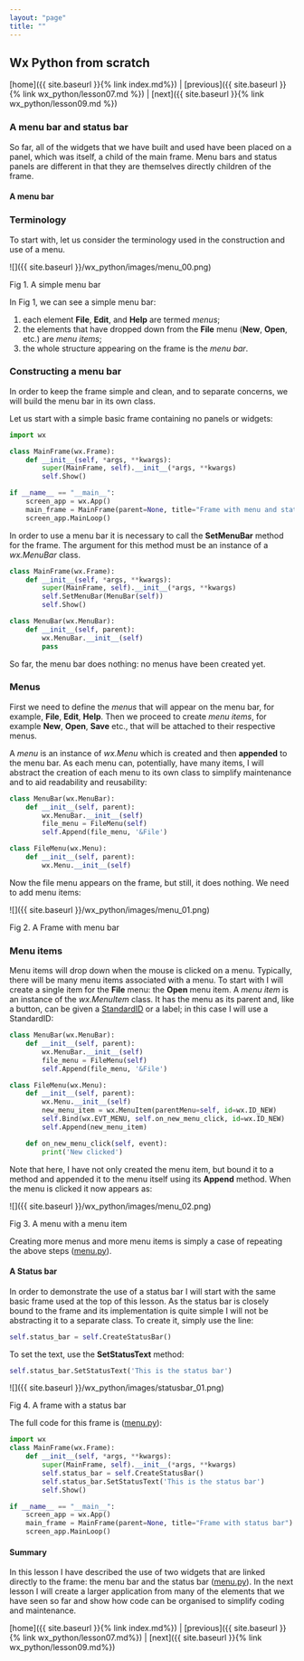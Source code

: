 ```yaml
---
layout: "page"
title: ""
---
```

## Wx Python from scratch

[home]({{ site.baseurl }}{% link index.md%}) \|  [previous]({{ site.baseurl }}{% link wx_python/lesson07.md %}) \|  [next]({{ site.baseurl }}{% link wx_python/lesson09.md %})

### A menu bar and status bar

So far, all of the widgets that we have built and used have been placed
on a panel, which was itself, a child of the main frame. Menu bars and
status panels are different in that they are themselves directly
children of the frame.

#### A menu bar

### Terminology

To start with, let us consider the terminology used in the construction
and use of a menu.

![]({{ site.baseurl }}/wx_python/images/menu_00.png)

Fig 1. A simple menu bar

In Fig 1, we can see a simple menu bar:

1.  each element **File**, **Edit**, and **Help** are termed *menus*;
2.  the elements that have dropped down from the **File** menu (**New**,
    **Open**, etc.) are *menu items*;
3.  the whole structure appearing on the frame is the *menu bar*.

### Constructing a menu bar

In order to keep the frame simple and clean, and to separate concerns,
we will build the menu bar in its own class.

Let us start with a simple basic frame containing no panels or widgets:

``` python
import wx

class MainFrame(wx.Frame):
    def __init__(self, *args, **kwargs):
        super(MainFrame, self).__init__(*args, **kwargs)
        self.Show()

if __name__ == "__main__":
    screen_app = wx.App()
    main_frame = MainFrame(parent=None, title="Frame with menu and status panel")
    screen_app.MainLoop()
```

In order to use a menu bar it is necessary to call the **SetMenuBar**
method for the frame. The argument for this method must be an instance
of a *wx.MenuBar* class.

``` python
class MainFrame(wx.Frame):
    def __init__(self, *args, **kwargs):
        super(MainFrame, self).__init__(*args, **kwargs)
        self.SetMenuBar(MenuBar(self))
        self.Show()

class MenuBar(wx.MenuBar):
    def __init__(self, parent):
        wx.MenuBar.__init__(self)
        pass
```

So far, the menu bar does nothing: no menus have been created yet.

### Menus

First we need to define the *menus* that will appear on the menu bar,
for example, **File**, **Edit**, **Help**. Then we proceed to create
*menu items*, for example **New**, **Open**, **Save** etc., that will be
attached to their respective menus.

A *menu* is an instance of *wx.Menu* which is created and then
**appended** to the menu bar. As each menu can, potentially, have many
items, I will abstract the creation of each menu to its own class to
simplify maintenance and to aid readability and reusability:

``` python
class MenuBar(wx.MenuBar):
    def __init__(self, parent):
        wx.MenuBar.__init__(self)
        file_menu = FileMenu(self)
        self.Append(file_menu, '&File')

class FileMenu(wx.Menu):
    def __init__(self, parent):
        wx.Menu.__init__(self)
```

Now the file menu appears on the frame, but still, it does nothing. We
need to add menu items:

![]({{ site.baseurl }}/wx_python/images/menu_01.png)

Fig 2. A Frame with menu bar

### Menu items

Menu items will drop down when the mouse is clicked on a menu.
Typically, there will be many menu items associated with a menu. To
start with I will create a single item for the **File** menu: the
**Open** menu item. A *menu item* is an instance of the *wx.MenuItem*
class. It has the menu as its parent and, like a button, can be given a
[StandardID](https://wxpython.org/Phoenix/docs/html/wx.StandardID.enumeration.html)
or a label; in this case I will use a StandardID:

``` python
class MenuBar(wx.MenuBar):
    def __init__(self, parent):
        wx.MenuBar.__init__(self)
        file_menu = FileMenu(self)
        self.Append(file_menu, '&File')

class FileMenu(wx.Menu):
    def __init__(self, parent):
        wx.Menu.__init__(self)
        new_menu_item = wx.MenuItem(parentMenu=self, id=wx.ID_NEW)
        self.Bind(wx.EVT_MENU, self.on_new_menu_click, id=wx.ID_NEW)
        self.Append(new_menu_item)

    def on_new_menu_click(self, event):
        print('New clicked')
```

Note that here, I have not only created the menu item, but bound it to a
method and appended it to the menu itself using its **Append** method.
When the menu is clicked it now appears as:

![]({{ site.baseurl }}/wx_python/images/menu_02.png)

Fig 3. A menu with a menu item

Creating more menus and more menu items is simply a case of repeating
the above steps ([menu.py](snippets/menu.py)).

#### A Status bar

In order to demonstrate the use of a status bar I will start with the
same basic frame used at the top of this lesson. As the status bar is
closely bound to the frame and its implementation is quite simple I will
not be abstracting it to a separate class. To create it, simply use the
line:

``` python
self.status_bar = self.CreateStatusBar()
```

To set the text, use the **SetStatusText** method:

``` python
self.status_bar.SetStatusText('This is the status bar')
```

![]({{ site.baseurl }}/wx_python/images/statusbar_01.png)

Fig 4. A frame with a status bar

The full code for this frame is ([menu.py](snippets/menu.py)):

``` python
import wx
class MainFrame(wx.Frame):
    def __init__(self, *args, **kwargs):
        super(MainFrame, self).__init__(*args, **kwargs)
        self.status_bar = self.CreateStatusBar()
        self.status_bar.SetStatusText('This is the status bar')
        self.Show()

if __name__ == "__main__":
    screen_app = wx.App()
    main_frame = MainFrame(parent=None, title="Frame with status bar")
    screen_app.MainLoop()
```

#### Summary

In this lesson I have described the use of two widgets that are linked
directly to the frame: the menu bar and the status bar
([menu.py](snippets/menu.py)). In the next lesson I will create a larger
application from many of the elements that we have seen so far and show
how code can be organised to simplify coding and maintenance.

[home]({{ site.baseurl }}{% link index.md%}) \|  [previous]({{ site.baseurl }}{% link wx_python/lesson07.md%}) \|  [next]({{ site.baseurl }}{% link wx_python/lesson09.md%})